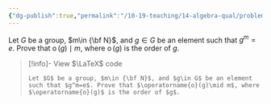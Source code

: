 ```yaml
---
{"dg-publish":true,"permalink":"/10-19-teaching/14-algebra-qual/problem-bank/pool-problems/group-theory/property-of-the-order-of-an-element/","tags":["group_theory"],"updated":"2025-03-14T15:17:01-07:00"}
---
```


Let $G$ be a group, $m\in {\bf N}$, and $g\in G$ be an element such that $g^m=e$. Prove that $\operatorname{o}(g)\mid m$, where $\operatorname{o}(g)$ is the order of $g$.

> [!info]- View $\LaTeX$ code
> ```
> Let $G$ be a group, $m\in {\bf N}$, and $g\in G$ be an element such that $g^m=e$. Prove that $\operatorname{o}(g)\mid m$, where $\operatorname{o}(g)$ is the order of $g$.
> ```